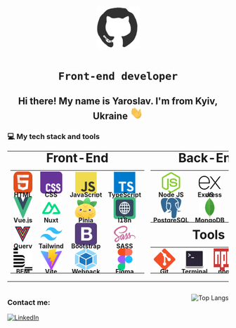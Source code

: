 <div id="header" align="center">
<img src="./assets/github.gif" width="100"/>

# **`Front-end developer`**

<h2>
    Hi there! My name is Yaroslav. I'm from Kyiv, Ukraine
    <img src="./assets/giphy.gif" width="30px" alt="GIF">
</h2>

</div>

### 💻 My tech stack and tools

<table>
    <tr align="center">
        <td valign="top" width="50%">
            <h1 style="margin: 0 0 5px 0; padding: 0; line-height: 1;">Front-End</h1>
            <div>
                <table>
                    <tr align="center">
                        <td>
                            <img src="./images/01-html.svg" alt="HTML" width="50" height="50"/>
                            <br>
                            <h4 style="margin: 0; padding: 0; line-height: 0;">HTML</h4>
                        </td>
                        <td>
                            <img src="./images/02-css3.svg" alt="CSS" width="50" height="50"/>
                            <br>
                            <h4 style="margin: 0; padding: 0; line-height: 0;">CSS</h4>
                        </td>
                        <td>
                            <img src="./images/03-javascript.svg" alt="JS" width="50" height="50"/>
                            <br>
                            <h4 style="margin: 0; padding: 0; line-height: 0;">JavaScript</h4>
                        </td>
                        <td>
                            <img src="./images/04-typescript.svg" alt="TS" width="50" height="50"/>
                            <br>
                            <h4 style="margin: 0; padding: 0; line-height: 0;">TypeScript</h4>
                        </td>
                    </tr>
                    <tr align="center">
                        <td>
                            <img src="./images/05-vue.svg" alt="Vue.js" width="50" height="50"/>
                            <br>
                            <h4 style="margin: 0; padding: 0; line-height: 0;">Vue.js</h4>
                        </td>
                        <td>
                            <img src="./images/06-nuxt.svg" alt="Nuxt" width="50" height="50"/>
                            <br>
                            <h4 style="margin: 0; padding: 0; line-height: 0;">Nuxt</h4>
                        </td>
                        <td>
                            <img src="./images/07-pinia.svg" alt="Pinia" width="50" height="50"/>
                            <br>
                            <h4 style="margin: 0; padding: 0; line-height: 0;">Pinia</h4>
                        </td>
                        <td>
                            <img src="./images/08-i18n.svg" alt="I18n" width="50" height="50"/>
                            <br>
                            <h4 style="margin: 0; padding: 0; line-height: 0;">I18n</h4>
                        </td>
                    </tr>
                    <tr align="center">
                        <td>
                            <img src="./images/09-tanStack-vue-query.svg" alt="TanStack query" width="50" height="50"/>
                            <br>
                            <h4 style="margin: 0; padding: 0; line-height: 0;">Query</h4>
                        </td>
                        <td>
                            <img src="./images/10-tailwind.svg" alt="Tailwind CSS" width="50" height="50"/>
                            <br>
                            <h4 style="margin: 0; padding: 0; line-height: 0;">Tailwind</h4>
                        </td>
                        <td>
                            <img src="./images/11-bootstrap.svg" alt="Bootstrap" width="50" height="50"/>
                            <br>
                            <h4 style="margin: 0; padding: 0; line-height: 0;">Bootstrap</h4>
                        </td>
                        <td>
                            <img src="./images/12-sass.svg" alt="SASS" width="50" height="50"/>
                            <br>
                            <h4 style="margin: 0; padding: 0; line-height: 0;">SASS</h4>
                        </td>
                    </tr>
                    <tr align="center">
                        <td>
                            <img src="./images/13-bem.svg" alt="BEM" width="50" height="50"/>
                            <br>
                            <h4 style="margin: 0; padding: 0; line-height: 0;">BEM</h4>
                        </td>
                        <td>
                            <img src="./images/14-vite.svg" alt="Vite" width="50" height="50"/>
                            <br>
                            <h4 style="margin: 0; padding: 0; line-height: 0;">Vite</h4>
                        </td>
                        <td>
                            <img src="images/15-webpack.svg" alt="Webpack" width="50" height="50"/>
                            <br>
                            <h4 style="margin: 0; padding: 0; line-height: 0;">Webpack</h4>
                        </td>
                        <td>
                            <img src="images/16-figma.svg" alt="Figma" width="50" height="50"/>
                            <br>
                            <h4 style="margin: 0; padding: 0; line-height: 0;">Figma</h4>
                        </td>
                    </tr>
                </table>
            </div>
        </td>
        <td valign="top" width="50%">
            <div style="display: flex; flex-direction: column;">
                <div>
                    <h1 style="margin: 0 0 5px 0; padding: 0; line-height: 1;">Back-End</h1>
                    <div>
                        <table>
                            <tr align="center">
                                <td>
                                    <img src="images/18-nodejs.svg" alt="Node JS" width="50" height="50"/>
                                    <br>
                                    <h4 style="margin: 0; padding: 0; line-height: 0;">Node JS</h4>
                                </td>
                                <td>
                                    <img src="images/19-express.svg" alt="Express JS" width="50" height="50"/>
                                    <br>
                                    <h4 style="margin: 0; padding: 0; line-height: 0;">Express JS</h4>
                                </td>
                                <td>
                                    <img src="images/20-nest.svg" alt="Nest JS" width="50" height="50"/>
                                    <br>
                                    <h4 style="margin: 0; padding: 0; line-height: 0;">Nest JS</h4>
                                </td>
                                <td>
                                    <img src="images/21-jest.svg" alt="Jest JS" width="50" height="50"/>
                                    <br>
                                    <h4 style="margin: 0; padding: 0; line-height: 0;">Jest JS</h4>
                                </td>
                            </tr>
                            <tr align="center">
                                <td>
                                    <img src="images/22-postgresql.svg" alt="PostgreSQL" width="50" height="50"/>
                                    <br>
                                    <h4 style="margin: 0; padding: 0; line-height: 0;">PostgreSQL</h4>
                                </td>
                                <td>
                                    <img src="images/23-mongodb.svg" alt="MongoDB" width="50" height="50"/>
                                    <br>
                                    <h4 style="margin: 0; padding: 0; line-height: 0;">MongoDB</h4>
                                </td>
                                <td>
                                    <br>
                                    <h4 style="margin: 0; padding: 0; line-height: 0;"></h4>
                                </td>
                                <td>
                                    <br>
                                    <h4 style="margin: 0; padding: 0; line-height: 0;"></h4>
                                </td>
                            </tr>
                        </table>
                    </div>
                </div>
                <div style="margin: auto">
                    <h1 style="margin: 0 0 5px 0; padding: 0; line-height: 1;">Tools</h1>
                    <div>
                        <table>
                            <tr align="center">
                                <td>
                                    <img src="images/24-git.svg" alt="Git" width="50" height="50"/>
                                    <br>
                                    <h4 style="margin: 0; padding: 0; line-height: 0;">Git</h4>
                                </td>
                                <td>
                                    <img src="images/25-terminal.svg" alt="Terminal" width="50" height="50"/>
                                    <br>
                                    <h4 style="margin: 0; padding: 0; line-height: 0;">Terminal</h4>
                                </td>
                                <td>
                                    <img src="images/27-npm.svg" alt="npm" width="50" height="50"/>
                                    <br>
                                    <h4 style="margin: 0; padding: 0; line-height: 0;">npm</h4>
                                </td>
                                <td>
                                    <img src="images/28-pnpm.svg" alt="pnpm" width="50" height="50"/>
                                    <br>
                                    <h4 style="margin: 0; padding: 0; line-height: 0;">pnpm</h4>
                                </td>
                            </tr>
                        </table>
                    </div>
                </div>
            </div>
        </td>
    </tr>

</table>

<div style="display: flex; justify-content: space-between;">
<div>

### Contact me:

<a href="https://www.linkedin.com/in/yp00/">
    <img alt="LinkedIn" width="64px" style="padding-right:10px;" src="https://cdn.jsdelivr.net/gh/devicons/devicon@latest/icons/linkedin/linkedin-original.svg" />
</a>
</div>

![Top Langs](https://github-readme-stats.vercel.app/api/top-langs/?username=PetyaBiszeps&theme=dark&hide=html)
</div>